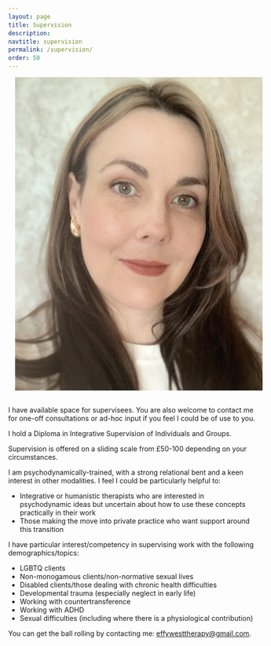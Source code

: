 ```yaml
---
layout: page
title: Supervision
description: 
navtitle: supervision
permalink: /supervision/
order: 50
---
```

<img class="col one right" src="/img/IMG_0762.jpg" alt="West Therapy" style="margin: 0 0 1em 1em" />

I have available space for supervisees. You are also welcome to contact me for one-off consultations or ad-hoc input if you feel I could be of use to you.

I hold a Diploma in Integrative Supervision of Individuals and Groups.

Supervision is offered on a sliding scale from £50-100 depending on your circumstances.

I am psychodynamically-trained, with a strong relational bent and a keen interest in other modalities. I feel I could be particularly helpful to:

- Integrative or humanistic therapists who are interested in psychodynamic ideas but uncertain about how to use these concepts practically in their work
- Those making the move into private practice who want support around this transition

I have particular interest/competency in supervising work with the following demographics/topics:

- LGBTQ clients
- Non-monogamous clients/non-normative sexual lives
- Disabled clients/those dealing with chronic health difficulties
- Developmental trauma (especially neglect in early life) 
- Working with countertransference
- Working with ADHD 
- Sexual difficulties (including where there is a physiological contribution)

You can get the ball rolling by contacting me: [effywesttherapy@gmail.com](mailto:effywesttherapy@gmail.com).
